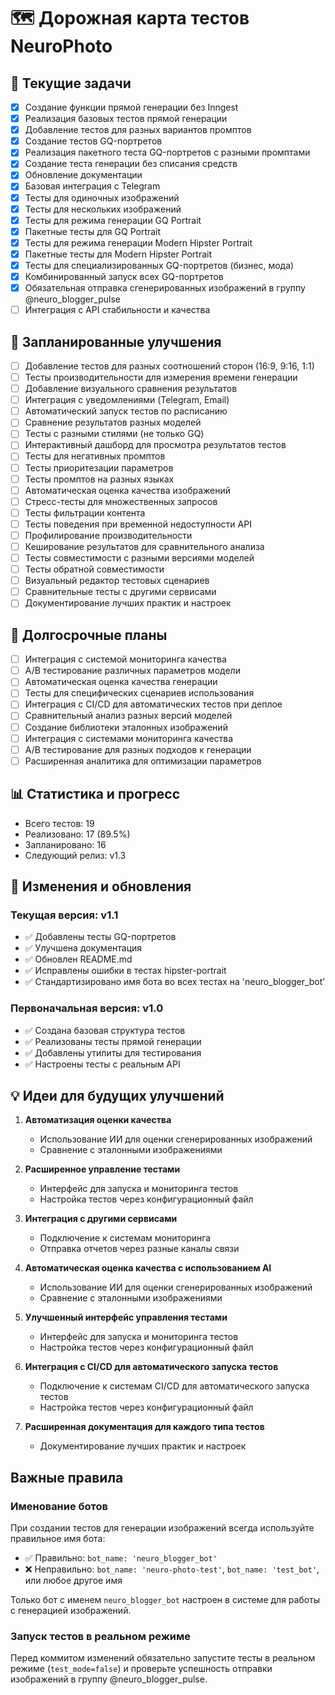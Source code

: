# 🗺️ Дорожная карта тестов NeuroPhoto

## 📝 Текущие задачи

- [x] Создание функции прямой генерации без Inngest
- [x] Реализация базовых тестов прямой генерации
- [x] Добавление тестов для разных вариантов промптов
- [x] Создание тестов GQ-портретов
- [x] Реализация пакетного теста GQ-портретов с разными промптами
- [x] Создание теста генерации без списания средств
- [x] Обновление документации
- [x] Базовая интеграция с Telegram
- [x] Тесты для одиночных изображений
- [x] Тесты для нескольких изображений
- [x] Тесты для режима генерации GQ Portrait
- [x] Пакетные тесты для GQ Portrait
- [x] Тесты для режима генерации Modern Hipster Portrait
- [x] Пакетные тесты для Modern Hipster Portrait
- [x] Тесты для специализированных GQ-портретов (бизнес, мода)
- [x] Комбинированный запуск всех GQ-портретов
- [x] Обязательная отправка сгенерированных изображений в группу @neuro_blogger_pulse
- [ ] Интеграция с API стабильности и качества

## 🚀 Запланированные улучшения

- [ ] Добавление тестов для разных соотношений сторон (16:9, 9:16, 1:1)
- [ ] Тесты производительности для измерения времени генерации
- [ ] Добавление визуального сравнения результатов
- [ ] Интеграция с уведомлениями (Telegram, Email)
- [ ] Автоматический запуск тестов по расписанию
- [ ] Сравнение результатов разных моделей
- [ ] Тесты с разными стилями (не только GQ)
- [ ] Интерактивный дашборд для просмотра результатов тестов
- [ ] Тесты для негативных промптов
- [ ] Тесты приоритезации параметров
- [ ] Тесты промптов на разных языках
- [ ] Автоматическая оценка качества изображений
- [ ] Стресс-тесты для множественных запросов
- [ ] Тесты фильтрации контента
- [ ] Тесты поведения при временной недоступности API
- [ ] Профилирование производительности
- [ ] Кеширование результатов для сравнительного анализа
- [ ] Тесты совместимости с разными версиями моделей
- [ ] Тесты обратной совместимости
- [ ] Визуальный редактор тестовых сценариев
- [ ] Сравнительные тесты с другими сервисами
- [ ] Документирование лучших практик и настроек

## 🌟 Долгосрочные планы

- [ ] Интеграция с системой мониторинга качества
- [ ] A/B тестирование различных параметров модели
- [ ] Автоматическая оценка качества генерации
- [ ] Тесты для специфических сценариев использования
- [ ] Интеграция с CI/CD для автоматических тестов при деплое
- [ ] Сравнительный анализ разных версий моделей
- [ ] Создание библиотеки эталонных изображений
- [ ] Интеграция с системами мониторинга качества
- [ ] A/B тестирование для разных подходов к генерации
- [ ] Расширенная аналитика для оптимизации параметров

## 📊 Статистика и прогресс

- Всего тестов: 19
- Реализовано: 17 (89.5%)
- Запланировано: 16
- Следующий релиз: v1.3

## 🔧 Изменения и обновления

### Текущая версия: v1.1
- ✅ Добавлены тесты GQ-портретов
- ✅ Улучшена документация
- ✅ Обновлен README.md
- ✅ Исправлены ошибки в тестах hipster-portrait
- ✅ Стандартизировано имя бота во всех тестах на 'neuro_blogger_bot'

### Первоначальная версия: v1.0
- ✅ Создана базовая структура тестов
- ✅ Реализованы тесты прямой генерации
- ✅ Добавлены утилиты для тестирования
- ✅ Настроены тесты с реальным API

## 💡 Идеи для будущих улучшений

1. **Автоматизация оценки качества**
   - Использование ИИ для оценки сгенерированных изображений
   - Сравнение с эталонными изображениями

2. **Расширенное управление тестами**
   - Интерфейс для запуска и мониторинга тестов
   - Настройка тестов через конфигурационный файл

3. **Интеграция с другими сервисами**
   - Подключение к системам мониторинга
   - Отправка отчетов через разные каналы связи

4. **Автоматическая оценка качества с использованием AI**
   - Использование ИИ для оценки сгенерированных изображений
   - Сравнение с эталонными изображениями

5. **Улучшенный интерфейс управления тестами**
   - Интерфейс для запуска и мониторинга тестов
   - Настройка тестов через конфигурационный файл

6. **Интеграция с CI/CD для автоматического запуска тестов**
   - Подключение к системам CI/CD для автоматического запуска тестов
   - Настройка тестов через конфигурационный файл

7. **Расширенная документация для каждого типа тестов**
   - Документирование лучших практик и настроек

## Важные правила

### Именование ботов
При создании тестов для генерации изображений всегда используйте правильное имя бота:
- ✅ Правильно: `bot_name: 'neuro_blogger_bot'`
- ❌ Неправильно: `bot_name: 'neuro-photo-test'`, `bot_name: 'test_bot'`, или любое другое имя

Только бот с именем `neuro_blogger_bot` настроен в системе для работы с генерацией изображений.

### Запуск тестов в реальном режиме
Перед коммитом изменений обязательно запустите тесты в реальном режиме (`test_mode=false`) и проверьте успешность отправки изображений в группу @neuro_blogger_pulse.
